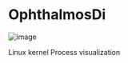 # OphthalmosDi

![image](https://github.com/user-attachments/assets/d4c0f418-8b56-4072-9cd0-155aba597c26)



Linux kernel Process visualization
